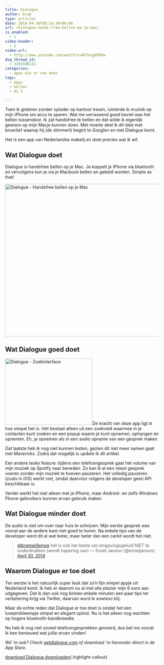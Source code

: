 ```yaml
---
title: Dialogue
author: bram
type: articles
date: 2014-04-30T09:14:39+00:00
url: /dialogue-hands-free-bellen-op-je-mac/
is_enabled:
  - 1
video-header:
  - 1
video-url:
  - http://www.youtube.com/watch?v=RG7nugRPR6w
dsq_thread_id:
  - 3383508132
categories:
  - apps die er toe doen
tags:
  - apps
  - bellen
  - OS X

---
```

<p class="lead">
  Toen ik gisteren zonder oplader op kantoor kwam, luisterde ik muziek op mijn iPhone om accu te sparen. Wat me verrassend goed beviel was het bellen tussendoor. Ik zat handsfree te bellen en dat wilde ik eigenlijk gewoon op mijn Macje kunnen doen. Met moeite deel ik dit idee met broerlief waarop hij (de slimmert) begint te Googlen en met Dialogue komt.
</p>

Het is een app van Nederlandse makelij en doet precies wat ik wil.
  
<!--more-->

## Wat Dialogue doet

Dialogue is handsfree bellen op je Mac. Je koppelt je iPhone via bluetooth en vervolgens kun je via je Macbook bellen en gebeld worden. Simple as that!

<img class="alignright size-full wp-image-4789" src="http://blog.bramwillemse.nl/app/uploads/2014/04/0-headerimage.png" alt="Dialogue - Handsfree bellen op je Mac" width="940" height="500" />

## Wat Dialogue goed doet

<img class="alignright  wp-image-4791" src="http://blog.bramwillemse.nl/app/uploads/2014/04/2-integration.png" alt="Dialogue - Zoekinterface" width="286" height="218" />De kracht van deze app ligt in hoe simpel het is. Het bestaat alleen uit een zoekveld waarmee in je contacten kunt zoeken en een popup waarin je kunt opnemen, ophangen én opnemen. Eh, ja opnemen als in een audio opname van een gesprek maken.

Dat laatste heb ik nog niet kunnen testen, gezien dit niet meer samen gaat met Mavericks. Zodra dat mogelijk is update ik dit artikel.

Een andere leuke feature: tijdens een telefoongesprek gaat het volume van mijn muziek op Spotify naar beneden. Zo kan ik al een relaxt gesprek voeren zonder mijn muziek te hoeven pauzeren. Het volledig pauzeren (zoals in iOS) werkt niet, omdat daarvoor volgens de developer geen API beschikbaar is.

Verder werkt het niet alleen met je iPhone, maar Android- en zelfs Windows Phone-gebruikers kunnen ervan gebruik maken.

## Wat Dialogue minder doet

De audio is niet om over naar huis te schrijven. Mijn eerste gesprek was vooral aan de andere kant niet goed te horen. Na enkele tips van de developer werd dit al wat beter, maar beter dan een carkit wordt het niet.

><a href="https://twitter.com/bramwillemse">@bramwillemse</a> het is ook het beste om omgevingsgeluid NIET te onderdrukken (wordt hapering van)
>&mdash; Emiel Janson (@emieljanson) <a href="https://twitter.com/emieljanson/statuses/461424627282350080">April 30, 2014</a>

## Waarom Dialogue er toe doet

Ten eerste is het natuurlijk super leuk dat zo&#8217;n fijn simpel appje uit Nederland komt. Ik heb er daarom nu al met alle plezier mijn 6 euro aan uitgegeven. Dat ik dan ook nog binnen enkele minuten een paar tips ter verbetering krijg via Twitter, daarvan word ik sowieso blij.

Maar de echte reden dat Dialogue er toe doet is omdat het een luxeprobleempje simpel en elegant oplost. Nu is het alleen nog wachten op hogere bluetooth-bandbreedte.

Nu heb ik nog niet zoveel telefoongesprekken gevoerd, dus bel me vooral. Ik ben benieuwd wat jullie ervan vinden!

_Wil &#8216;m ook? Check [getdialogue.com][1] of download &#8216;m hieronder direct in de App Store._

[<span class="ss-icon ss-standard">download</span> Dialogue downloaden][2]{.highlight-callout}

 [1]: http://www.getdialogue.com/ "Dialogue"
 [2]: https://itunes.apple.com/us/app/dialogue/id668273079?mt=12&affId=2006707 "Dialogue in de App Store"